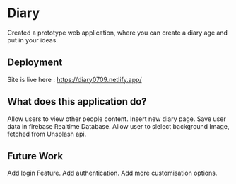 # Diary

Created a prototype web application, where you can create a diary age and put in your ideas. 

## Deployment

Site is live here : https://diary0709.netlify.app/

## What does this application do?

Allow users to view other people content.
Insert new diary page.
Save user data in firebase Realtime Database.
Allow user to slelect background Image, fetched from Unsplash api.


## Future Work

Add login Feature.
Add authentication.
Add more customisation options.
